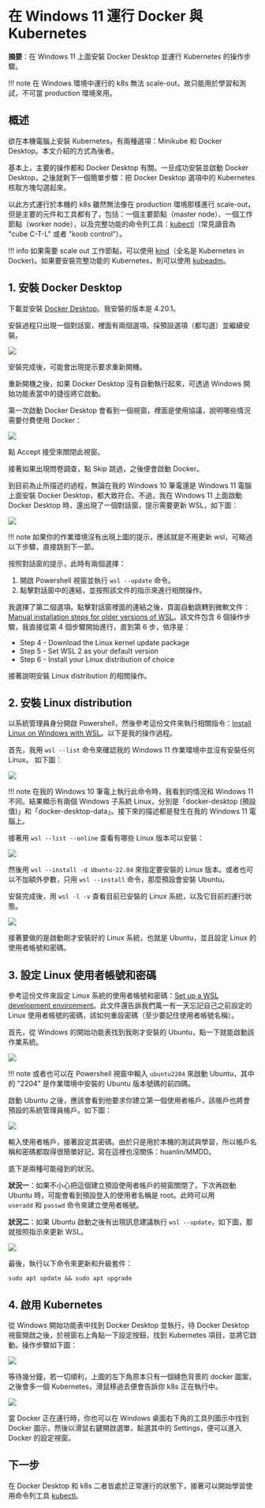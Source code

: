 # 在 Windows 11 運行 Docker 與 Kubernetes

**摘要**：在 Windows 11 上面安裝 Docker Desktop 並運行 Kubernetes 的操作步驟。

!!! note
    在 Windows 環境中運行的 k8s 無法 scale-out，故只能用於學習和測試，不可當 production 環境來用。

## 概述

欲在本機電腦上安裝 Kubernetes，有兩種選項：Minikube 和 Docker Desktop。本文介紹的方式為後者。

基本上，主要的操作都和 Docker Desktop 有關。一旦成功安裝並啟動 Docker Desktop，之後就剩下一個簡單步驟：把 Docker Desktop 選項中的 Kubernetes 核取方塊勾選起來。

以此方式運行於本機的 k8s 雖然無法像在 production 環境那樣進行 scale-out，但是主要的元件和工具都有了，包括：一個主要節點（master node）、一個工作節點（worker node），以及完整功能的命令列工具：[kubectl](https://kubernetes.io/docs/reference/kubectl/)（常見讀音為 "cube C-T-L" 或者 "koob control"）。

!!! info
    如果需要 scale out 工作節點，可以使用 [kind](https://kind.sigs.k8s.io)（全名是 Kubernetes in Docker)。如果要安裝完整功能的 Kubernetes，則可以使用 [kubeadm](https://kubernetes.io/docs/reference/setup-tools/kubeadm/)。

## 1. 安裝 Docker Desktop

下載並安裝 [Docker Desktop](https://www.docker.com/products/docker-desktop/)。我安裝的版本是 4.20.1。

安裝過程只出現一個對話窗，裡面有兩個選項。採預設選項（都勾選）並繼續安裝。
  
![](installing-docker-desktop-1.png)

安裝完成後，可能會出現提示要求重新開機。

重新開機之後，如果 Docker Desktop 沒有自動執行起來，可透過 Windows 開始功能表當中的捷徑將它啟動。

第一次啟動 Docker Desktop 會看到一個視窗，裡面是使用協議，說明哪些情況需要付費使用 Docker：

![](installing-docker-desktop-2.png)

點 Accept 接受來關閉此視窗。

接著如果出現問卷調查，點 Skip 跳過，之後便會啟動 Docker。

到目前為止所描述的過程，無論在我的 Windows 10 筆電還是 Windows 11 電腦上面安裝 Docker Desktop，都大致符合。不過，我在 Windows 11 上面啟動 Docker Desktop 時，還出現了一個對話窗，提示需要更新 WSL，如下圖：

![](installing-docker-desktop-3.png)

!!! note
    如果你的作業環境沒有出現上圖的提示，應該就是不用更新 wsl，可略過以下步驟，直接跳到下一節。

按照對話窗的提示，此時有兩個選擇：

1. 開啟 Powershell 視窗並執行 `wsl --update` 命令。
2. 點擊對話窗中的連結，並按照該文件的指示來進行相關操作。

我選擇了第二個選項。點擊對話窗裡面的連結之後，頁面自動跳轉到微軟文件：[Manual installation steps for older versions of WSL](https://learn.microsoft.com/en-us/windows/wsl/install-manual)。該文件包含 6 個操作步驟，我直接從第 4 個步驟開始進行，直到第 6 步，依序是：

- Step 4 - Download the Linux kernel update package
- Step 5 - Set WSL 2 as your default version
- Step 6 - Install your Linux distribution of choice

接著說明安裝 Linux distribution 的相關操作。

## 2. 安裝 Linux distribution

以系統管理員身分開啟 Powershell，然後參考這份文件來執行相關指令：[Install Linux on Windows with WSL](https://learn.microsoft.com/en-us/windows/wsl/install)。以下是我的操作過程。

首先，我用 `wsl --list` 命令來確認我的 Windows 11 作業環境中並沒有安裝任何 Linux。 如下圖： 

![](installing-docker-desktop-4.png)

!!! note
    在我的 Windows 10 筆電上執行此命令時，我看到的情況和 Windows 11 不同。結果顯示有兩個 Windows 子系統 Linux，分別是「docker-desktop (預設值)」和「docker-desktop-data」。接下來的描述都是發生在我的 Windows 11 電腦上。

接著用 `wsl --list --online` 查看有哪些 Linux 版本可以安裝：

![](installing-docker-desktop-5.png)

然後用 `wsl --install -d Ubuntu-22.04` 來指定要安裝的 Linux 版本。或者也可以不加額外參數，只用 `wsl --install` 命令，那麼預設會安裝 Ubuntu。

安裝完成後，用 `wsl -l -v` 查看目前已安裝的 Linux 系統，以及它目前的運行狀態。

![](installing-docker-desktop-6.png)

接著要做的是啟動剛才安裝好的 Linux 系統，也就是 Ubuntu，並且設定 Linux 的使用者帳號和密碼。

## 3. 設定 Linux 使用者帳號和密碼

參考這份文件來設定 Linux 系統的使用者帳號和密碼：[Set up a WSL development environment](https://learn.microsoft.com/zh-tw/windows/wsl/setup/environment)。此文件還告訴我們萬一有一天忘記自己之前設定的 Linux 使用者帳號的密碼，該如何重設密碼（至少要記住使用者帳號名稱）。

首先，從 Windows 的開始功能表找到我剛才安裝的 Ubuntu，點一下就能啟動該作業系統。

![](installing-docker-desktop-7.png)

!!! note
    或者也可以在 Powershell 視窗中輸入 `ubuntu2204` 來啟動 Ubuntu，其中的 "2204" 是作業環境中安裝的 Ubuntu 版本號碼的前四碼。

啟動 Ubuntu 之後，應該會看到他要求你建立第一個使用者帳戶，該帳戶也將會預設的系統管理員帳戶。如下圖：

![](installing-docker-desktop-8.png)

輸入使用者帳戶，接著設定其密碼。由於只是用於本機的測試與學習，所以帳戶名稱和密碼都取得很簡單好記，寫在這裡也沒關係：huanlin/MMDD。

底下是兩種可能碰到的狀況。

**狀況一**：如果不小心把這個建立預設使用者帳戶的視窗關閉了，下次再啟動 Ubuntu 時，可能會看到預設登入的使用者名稱是 root。此時可以用 `useradd` 和 `passwd` 命令來建立使用者帳號。

**狀況二**：如果 Ubuntu 啟動之後有出現訊息建議執行 `wsl --update`，如下圖，那就按照指示來更新 WSL。

![](installing-docker-desktop-9.png)

最後，執行以下命令來更新和升級套件：

`sudo apt update && sudo apt upgrade`

## 4. 啟用 Kubernetes

從 Windows 開始功能表中找到 Docker Desktop 並執行，待 Docker Desktop 視窗開啟之後，於視窗右上角點一下設定按鈕，找到 Kubernetes 項目，並將它啟動。操作步驟如下圖：

![](docker-desktop-enable-k8s.png)

等待幾分鐘，若一切順利，上圖的左下角原本只有一個綠色背景的 docker 圖案，之後會多一個 Kubernetes，滑鼠移過去便會告訴你 k8s 正在執行中。

![](docker-desktop-k8s-running-state.png)

當 Docker 正在運行時，你也可以在 Windows 桌面右下角的工具列圖示中找到 Docker 圖示，然後以滑鼠右鍵開啟選單，點選其中的 Settings，便可以進入 Docker 的設定視窗。

## 下一步

在 Docker Desktop 和 k8s 二者皆處於正常運行的狀態下，接著可以開始學習使用命令列工具 [kubectl](https://kubernetes.io/docs/reference/kubectl/)。
